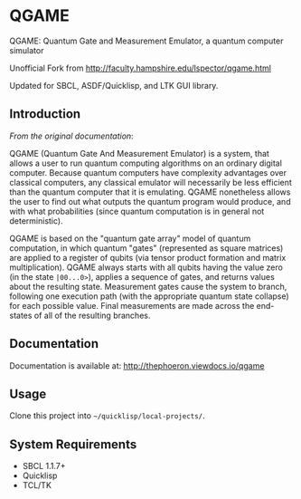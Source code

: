 QGAME
=====

QGAME: Quantum Gate and Measurement Emulator, a quantum computer simulator

Unofficial Fork from http://faculty.hampshire.edu/lspector/qgame.html

Updated for SBCL, ASDF/Quicklisp, and LTK GUI library.

Introduction
------------

*From the original documentation*:

QGAME (Quantum Gate And Measurement Emulator) is a system, that allows a user to run quantum computing algorithms on an ordinary digital computer. Because quantum computers have complexity advantages over classical computers, any classical emulator will necessarily be less efficient than the quantum computer that it is emulating. QGAME nonetheless allows the user to find out what outputs the quantum program would produce, and with what probabilities (since quantum computation is in general not deterministic).

QGAME is based on the "quantum gate array" model of quantum computation, in which quantum "gates" (represented as square matrices) are applied to a register of qubits (via tensor product formation and matrix multiplication). QGAME always starts with all qubits having the value zero (in the state `|00...0>`), applies a sequence of gates, and returns values about the resulting state. Measurement gates cause the system to branch, following one execution path (with the appropriate quantum state collapse) for each possible value. Final measurements are made across the end-states of all of the resulting branches.

Documentation
-------------

Documentation is available at: http://thephoeron.viewdocs.io/qgame

Usage
-----

Clone this project into `~/quicklisp/local-projects/`.

System Requirements
-------------------

* SBCL 1.1.7+
* Quicklisp
* TCL/TK

